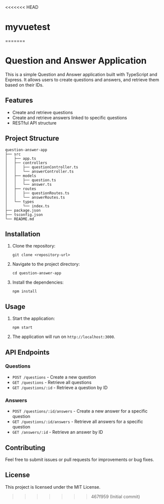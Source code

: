 <<<<<<< HEAD
# myvuetest
=======
# Question and Answer Application

This is a simple Question and Answer application built with TypeScript and Express. It allows users to create questions and answers, and retrieve them based on their IDs.

## Features

- Create and retrieve questions
- Create and retrieve answers linked to specific questions
- RESTful API structure

## Project Structure

```
question-answer-app
├── src
│   ├── app.ts
│   ├── controllers
│   │   ├── questionController.ts
│   │   └── answerController.ts
│   ├── models
│   │   ├── question.ts
│   │   └── answer.ts
│   ├── routes
│   │   ├── questionRoutes.ts
│   │   └── answerRoutes.ts
│   └── types
│       └── index.ts
├── package.json
├── tsconfig.json
└── README.md
```

## Installation

1. Clone the repository:
   ```
   git clone <repository-url>
   ```
2. Navigate to the project directory:
   ```
   cd question-answer-app
   ```
3. Install the dependencies:
   ```
   npm install
   ```

## Usage

1. Start the application:
   ```
   npm start
   ```
2. The application will run on `http://localhost:3000`.

## API Endpoints

### Questions

- `POST /questions` - Create a new question
- `GET /questions` - Retrieve all questions
- `GET /questions/:id` - Retrieve a question by ID

### Answers

- `POST /questions/:id/answers` - Create a new answer for a specific question
- `GET /questions/:id/answers` - Retrieve all answers for a specific question
- `GET /answers/:id` - Retrieve an answer by ID

## Contributing

Feel free to submit issues or pull requests for improvements or bug fixes. 

## License

This project is licensed under the MIT License.
>>>>>>> 467f959 (Initial commit)
